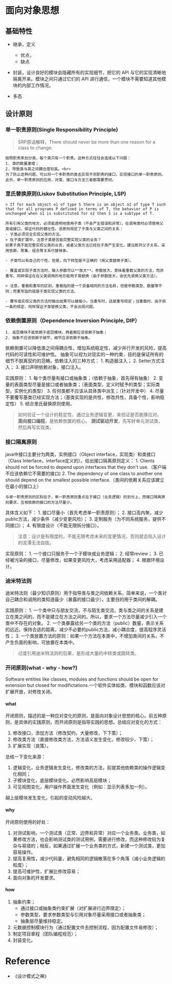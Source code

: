 # 面向对象思想
## 基础特性
- 继承，定义
    - 优点，
    - 缺点
- 封装，设计良好的模块会隐藏所有的实现细节，把它的 API 与它的实现清晰地隔离开来。模块之间只通过它们的 API 进行通信，一个模块不需要知道其他模块的内部工作情况。

- 多态



## 设计原则
### 单一职责原则(Single Responsibility Principle)<br>
> SRP原话解释，There should never be more than one reason for a class to change.
    
    按照职责来划分类，每个类只有一个职责。这种方式往往会造成以下问题：
    1. 类的数量激增；
    2. 导致类与类之间耦合度较高。<br>
    为了防止这种问题，可以将一个多职责的类去实现不同职责的接口，实现接口的单一职责原则。此外，单一职责原则的应用，对类、接口与方法三者都需要贯彻。

### 里氏替换原则(Liskov Substitution Principle, LSP)<br>
    > If for each object o1 of type S there is an object o2 of type T such that for all programs P defined in terms of T, the behavior of P is unchanged when o1 is substituted for o2 then S is a subtype of T.
    
    所有引用父类的地方，必须能透明地使用子类（不会产生错误和异常）。在调用类时必须使用父类或接口，保证代码的健壮性。该原则规定了子类与父类之间的关系：
    - 子类必须完全实现父类的方法。
    > 在子类扩展中，注意子类是否能完整实现父类的业务？
    如果子类不能完整实现父类的业务，或者父类方法已经在子类产生变化，建议断开父子关系，采用依赖、聚集、组合等关系代替继承。
    
    - 子类可以有自己的个性，但是，向下转型是不正确的（用父类替换子类）。
    
    - 覆盖或实现子类方法时，输入参数可以**放大**。参数放大，意味着重载父类的方法，而非重写，同样保证在在父类调用的地方能用子类替换（由于参数放大，会优先调用父类方法）。
    
    > 注意，重载和重写的区别，重载指的是一个具备相同的方法名称，但是参数类型、数量等不同；而重写指的就是子类实现父类的方法。
    
    - 覆写或实现父类的方法时输出结果可以被缩小。当重写时，这是重写规定；当重载时，由于前一条的规定，同样保证子类替换父类，不会出现问题。
    

### 依赖倒置原则（Dependence Inversion Principle, DIP）
    1. 高层模块不能依赖于底层模块，两者都应该依赖于抽象；
    2. 抽象不应该依赖于细节，细节应该依赖于抽象。

 依赖倒置可以降低类之间得耦合性，增加系统稳定性，减少并行开发的风险，提高代码的可读性和可维护性。 抽象可以视为对现实的一种约束，目的是保证所有的细节不脱离契约的范畴。依赖注入的三种方式：
     1. 构造器注入；
     2. Setter方式注入；
     3. 接口声明依赖对象，接口注入。

实践原则：
    1. 每个类尽量有接口或抽象类；（依赖于抽象，首先得有抽象）
    2. 变量的表面类型尽量是接口或者抽象类；（表面类型，定义时赋予的类型；实际类型，实例化的类型）
    3. 任何类都不应该从具体类中派生；（针对开发中）
    4. 尽量不要覆写基类已经实现方法；（基类实现的是共性，修改共性，具备个性，影响稳定性）
    5. 结合里氏替换原则使用。


> 如何验证一个设计的稳定性，通过业务逻辑变更，来验证是否能够应对。
> **面向接口编程**，是依赖倒置的核心。
> **测试驱动开发**，先写好单元测试类，然后再写实现类。


### 接口隔离原则
java中接口主要分为两类，实例接口（Object interface，实现类）和类接口（Class Interface，interface定义的）。给出接口隔离原则定义：
    1. Clients should not be forced to depend upon interfaces that they don't use.（客户端不应该依赖它不需要的接口)
    2. The dependency of one class to another one should depend on the smallest possible interface.（类间的依赖关系应该建立在最小的接口上）
    
    与单一职责原则的区别在于，单一职责原则重点在于接口（业务逻辑）的划分上，而接口隔离原则要求，互相依赖的接口的方法尽量少。

具体含义如下：
    1. 接口尽量小（首先考虑单一职责原则）；
    2. 接口高内聚，减少public方法，减少条件（减少变更风险）；
    3. 定制服务（为不同系统服务，提供不同接口）；
    4. 有限度设计（不能无限拆分接口）。

> 注意：设计是有限度的，不能无限考虑未来的变更情况，否则就会陷入设计的泥潭无法自拔。

实现原则：
    1. 一个接口只服务于一个子模块或业务逻辑；
    2. 经常review；
    3. 已经被污染的接口，尽量修改，如果变更风险大，考虑采用适配器；
    4. 根据环境设计。

### 迪米特法则
迪米特法则（最少知识原则）用于指导类与类之间依赖关系，简单来说，一个类对自己耦合和调用的类知道最少（暴露的接口最少）。主要目的用于类间的解耦。


实践原则：
    1. 一个类中只与朋友交流，不与陌生类交流，类与类之间的关系是建立在类之间的，而不是建立在方法之间的。所以，要求一个方法尽量减少引入一个类中不存在的对象。
    2. 一个类暴露给另一个类的方法（public）数量，表示关系的远近。保持合适的距离，减少不必要的public方法，减小耦合度，提高程序灵活性；
    3. 一个类放置方法的原则：如果一个方法在本类中，不增加类间的关系，不产生负面的影响，可放置在本类中。

> 过度引用迪米特法则的后果，是形成大量的中转类或跳转类。

### 开闭原则(what - why - how?)
Software entities like classes, modules and functions should be open for extension but closed for modifictations.一个软件实体如类、模块和函数应该对扩展开放，对修改关闭。

#### what 
开闭原则，描述的是一种应对变化的原则，是面向对象设计思想的核心。前五种原则，是具体的实践原则，而开闭原则是指导实践的思想。总结应对变化的方式：
1. 修改接口，添加方法（修改契约，大量修改，下下策）；
2. 修改类方法（直接修改类方法，方法语义发生变化，修改较少，下策）；
3. 扩展实现（良策）。

总结一下变化来源：
1. 逻辑变化，业务逻辑发生变化，修改类的方法，前提其他依赖类的操作逻辑变化相同；
2. 子模块变化，底层模块变化，必然影响高层模块；
3. 可见视图变化，用户操作界面发生变化（例如：显示列表多加一列）。

越上层模块发生变化，引起的变动风险越大。

#### why
开闭原则使用的好处：
1. 对测试影响，一个测试类（正常、边界和异常）对应一个业务类。业务类，如果修改方法，也会影响测试类的测试用例，需要进行修改，而这种修改较为复杂与易错的；相反，如果通过扩展一个业务类的方式，新建一个测试类，更加容易操作。
2. 提高复用性，减少代码量，避免相同的逻辑散落在多个角落（减小业务逻辑的粒度）；
3. 提高可维护性，扩展比修改容易；
4. 面向对象的开发要求。

#### how
1. 抽象约束；
    - 通过接口或抽象类约束扩展（对扩展进行边界限定）；
    - 参数类型，要求参数类型与引用对象尽量采用接口或者抽象类；
    - 抽象层尽量维持稳定。
2. 元数据控制模块行为（通过配置文件去控制流程，因为配置文件易修改）；
3. 制定项目章程（团队编程规范）；
4. 封装变化。






# Reference
- 《设计模式之禅》
   
    
    
    